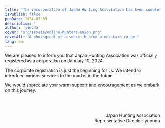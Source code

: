 ```yaml
---
title: 'The incorporation of Japan Hunting Association has been completed.'
isPublish: false
pubDate: 2024-07-03
description: ''
author: 'yunoda'
cover: "src/assets/online-hunters-union.png" 
coverAlt: "A photograph of a sunset behind a mountain range."
lang: en
---
```


We are pleased to inform you that Japan Hunting Association was officially registered as a corporation on January 10, 2024.

The corporate registration is just the beginning for us. We intend to introduce various services to the market in the future.

We would appreciate your warm support and encouragement as we embark on this journey.


<br>
<br>
<br>

<div style="text-align: right;">
Japan Hunting Association<br>
Representative Director: yunoda
</div>